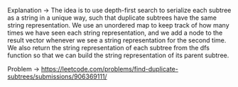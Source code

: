 Explanation ->
The idea is to use depth-first search to serialize each subtree as a string in a unique way, such that duplicate subtrees have the same string representation. We use an unordered map to keep track of how many times we have seen each string representation, and we add a node to the result vector whenever we see a string representation for the second time. We also return the string representation of each subtree from the dfs function so that we can build the string representation of its parent subtree.

Problem -> https://leetcode.com/problems/find-duplicate-subtrees/submissions/906369111/